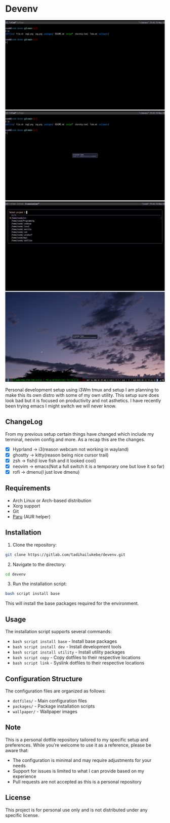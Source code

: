 # Devenv

![Screenshot 3](img3.png)
![Screenshot 4](img4.png)
![Screenshot 5](img5.png)
![Screenshot 6](img6.png)

Personal development setup using i3Wm tmux and setup I am planning to make this its own distro with some of my own utility. This setup sure does look bad but it is focused on productivity and not asthetics.
I have recently been trying emacs I might switch we will never know.

## ChangeLog
From my previous setup certain things have changed which include my terminal, neovim config and more.
As a recap this are the changes.
- [x] Hyprland -> i3(reason webcam not working in wayland)
- [x] ghostty -> kitty(reason being nice cursor trail)
- [x] zsh -> fish(I love fish and it looked cool)
- [x] neovim -> emacs(Not a full switch it is a temporary one but love it so far)
- [x] rofi -> dmenu(I just love dmenu)

## Requirements

- Arch Linux or Arch-based distribution
- Xorg support
- Git
- [Paru](https://github.com/Morganamilo/paru) (AUR helper)

## Installation

1. Clone the repository:
```bash
git clone https://gitlab.com/tadihailukebe/devenv.git
```

2. Navigate to the directory:
```bash
cd devenv
```

3. Run the installation script:
```bash
bash script install base
```

This will install the base packages required for the environment.

## Usage

The installation script supports several commands:

- `bash script install base` - Install base packages
- `bash script install dev` - Install development tools
- `bash script install utility` - Install utility packages
- `bash script copy` - Copy dotfiles to their respective locations
- `bash script link` - Syslink dotfiles to their respective locations

## Configuration Structure

The configuration files are organized as follows:
- `dotfiles/` - Main configuration files
- `packages/` - Package installation scripts
- `wallpaper/` - Wallpaper images

## Note

This is a personal dotfile repository tailored to my specific setup and preferences. While you're welcome to use it as a reference, please be aware that:
- The configuration is minimal and may require adjustments for your needs
- Support for issues is limited to what I can provide based on my experience
- Pull requests are not accepted as this is a personal repository

## License

This project is for personal use only and is not distributed under any specific license.

